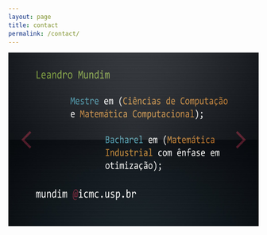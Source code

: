 ```yaml
---
layout: page
title: contact
permalink: /contact/
---
```



<img src="contato.jpg" alt="Paris" width="600" height="350">
